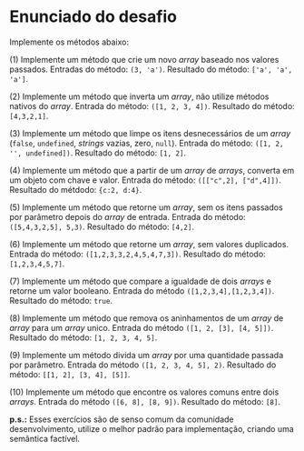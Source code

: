 # Enunciado do desafio

Implemente os métodos abaixo:

(1) Implemente um método que crie um novo *array* baseado nos valores passados.
Entradas do método: `(3, 'a')`.
Resultado do método: `['a', 'a', 'a']`.

(2) Implemente um método que inverta um *array*, não utilize métodos nativos do *array*.
Entrada do método: `([1, 2, 3, 4])`.
Resultado do método: `[4,3,2,1]`.

(3) Implemente um método que limpe os itens desnecessários de um *array* (`false`, `undefined`, *strings* vazias, zero, `null`).
Entrada do método: `([1, 2, '', undefined])`.
Resultado do método: `[1, 2]`.

(4) Implemente um método que a partir de um *array* de *arrays*, converta em um objeto com chave e valor.
Entrada do método: `([["c",2], ["d",4]])`.
Resultado do métdodo: `{c:2, d:4}`.

(5) Implemente um método que retorne um *array*, sem os itens passados por parâmetro depois do *array* de entrada. 
Entrada do método: `([5,4,3,2,5], 5,3)`. Resultado do método: `[4,2]`.

(6) Implemente um método que retorne um *array*, sem valores duplicados.
Entrada do método: `([1,2,3,3,2,4,5,4,7,3])`.
Resultado do método: `[1,2,3,4,5,7]`.

(7) Implemente um método que compare a igualdade de dois *arrays* e retorne um valor booleano.
Entrada do método `([1,2,3,4],[1,2,3,4])`.
Resultado do método: `true`.

(8) Implemente um método que remova os aninhamentos de um *array* de *array* para um *array* unico.
Entrada do método `([1, 2, [3], [4, 5]])`.
Resultado do método: `[1, 2, 3, 4, 5]`.

(9) Implemente um método divida um *array* por uma quantidade passada por parâmetro.
Entrada do método `([1, 2, 3, 4, 5], 2)`.
Resultado do método: `[[1, 2], [3, 4], [5]]`.

(10) Implemente um método que encontre os valores comuns entre dois *arrays*.
Entrada do método `([6, 8], [8, 9])`.
Resultado do método: `[8]`.

**p.s.:** Esses exercícios são de senso comum da comunidade desenvolvimento, utilize o melhor padrão para implementação, criando uma semântica factível.
